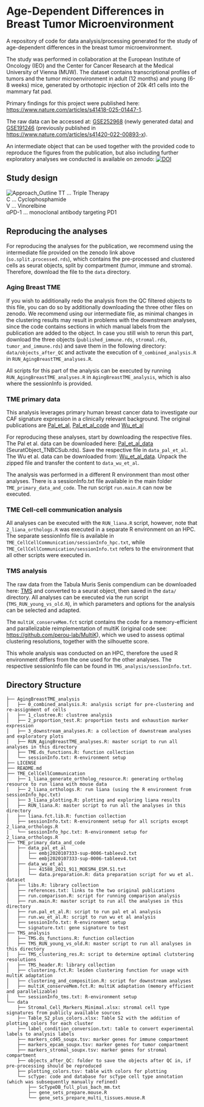 # Age-Dependent Differences in Breast Tumor Microenvironment
A repository of code for data analysis/processing generated for the study of age-dependent differences in the breast tumor microenvironment.

The study was performed in collaboration at the European Institute of Oncology (IEO) and the Center for Cancer Research at the Medical University of Vienna (MUW). The dataset contains transcriptional profiles of tumors and the tumor microenvironment in adult (12 months) and young (6-8 weeks) mice, generated by orthotopic injection of 20k 4t1 cells into the mammary fat pad.

Primary findings for this project were published here: https://www.nature.com/articles/s41418-025-01447-1.

The raw data can be accessed at: [GSE252968](https://www.ncbi.nlm.nih.gov/geo/query/acc.cgi?acc=GSE252968) (newly generated data) and [GSE191246](https://www.ncbi.nlm.nih.gov/geo/query/acc.cgi?acc=GSE191246) (previously published in https://www.nature.com/articles/s41420-022-00893-x).

An intermediate object that can be used together with the provided code to reproduce the figures from the publication, but also including further exploratory analyses we conducted is available on zenodo: [![DOI](https://zenodo.org/badge/DOI/10.5281/zenodo.13960874.svg)](https://doi.org/10.5281/zenodo.13960874)

## Study design
![Approach_Outline](https://github.com/user-attachments/assets/d7645144-6530-48e8-9066-ed9b60b1a3c4)
TT ... Triple Therapy  
C ... Cyclophosphamide  
V ... Vinorelbine  
αPD-1 ... monoclonal antibody targeting PD1  

## Reproducing the analyses

For reproducing the analyses for the publication, we recommend using the intermediate file provided on the zenodo link above (`so.split.processed.rds`), which contains the pre-processed and clustered cells as seurat objects, split by compartment (tumor, immune and stroma). Therefore, download the file to the `data` directory.

### Aging Breast TME

If you wish to additionally redo the analysis from the QC filtered objects to this file, you can do so by additionally downloading the three other files on zenodo. We recommend using our intermediate file, as minimal changes in the clustering results may result in problems with the downstream analyses, since the code contains sections in which manual labels from the publication are added to the object.
In case you still wish to rerun this part, download the three objects (`published_immune.rds`, `stromal.rds`, `tumor_and_immune.rds`) and save them in the following directory: `data/objects_after_QC` and activate the execution of `0_combined_analysis.R` in `RUN_AgingBreastTME_analyses.R`.

All scripts for this part of the analysis can be executed by running `RUN_AgingBreastTME_analyses.R` in `AgingBreastTME_analysis`, which is also where the sessionInfo is provided.

### TME primary data

This analysis leverages primary human breast cancer data to investigate our CAF signature expression in a clinically relevant background. The original publications are
[Pal_et_al](https://www.embopress.org/doi/full/10.15252/embj.2020107333), [Pal_et_al_code](https://www.nature.com/articles/s41597-022-01236-2) and [Wu_et_al](https://www.nature.com/articles/s41588-021-00911-1)

For reproducing these analyses, start by downloading the respective files. The Pal et al. data can be downloaded here: [Pal_et_al_data](https://figshare.com/articles/dataset/Data_R_code_and_output_Seurat_Objects_for_single_cell_RNA-seq_analysis_of_human_breast_tissues/17058077) (SeuratObject_TNBCSub.rds). Save the respective file in `data_pal_et_al`.
The Wu et al. data can be downloaded from: [Wu_et_al_data](https://www.ncbi.nlm.nih.gov/geo/query/acc.cgi?acc=GSE176078). Unpack the zipped file and transfer the content to `data_wu_et_al`.

The analysis was performed in a different R environment than most other analyses. There is a sessionInfo.txt file available in the main folder `TME_primary_data_and_code`.
The run script `run.main.R` can now be executed.

### TME Cell-cell communication analysis

All analyses can be executed with the `RUN_liana.R` script, however, note that `2_liana_orthologs.R` was executed in a separate R environment on an HPC. The separate sessionInfo file is available in `TME_CellCellCommunication/sessionInfo_hpc.txt`, while `TME_CellCellCommunication/sessionInfo.txt` refers to the environment that all other scripts were executed in.

### TMS analysis

The raw data from the Tabula Muris Senis compendium can be downloaded here: [TMS](https://figshare.com/ndownloader/files/23872862) and converted to a seurat object, then saved in the `data/` directory.
All analyses can be executed via the run script (`TMS_RUN_young_vs_old.R`), in which parameters and options for the analysis can be selected and adapted.

The `multiK_conserveMem.fct` script contains the code for a memory-efficient and parallelizable reimplementation of multiK (original code see: https://github.com/perou-lab/MultiK), which we used to assess optimal clustering resolutions, together with the silhouette score.

This whole analysis was conducted on an HPC, therefore the used R environment differs from the one used for the other analyses. The respective sessionInfo file can be found in `TMS_analysis/sessionInfo.txt`.

## Directory Structure
```
├── AgingBreastTME_analysis
│   ├── 0_combined_analysis.R: analysis script for pre-clustering and re-assignment of cells
│   ├── 1_clustree.R: clustree analysis
│   ├── 2_proportion_test.R: proportion tests and exhaustion marker expression
│   ├── 3_downstream_analyses.R: a collection of downstream analyses and exploratory plots
│   ├── RUN_AgingBreastTME_analyses.R: master script to run all analyses in this directory
│   ├── TME.ds_functions.R: function collection
│   └── sessionInfo.txt: R-environment setup
├── LICENSE
├── README.md
├── TME_CellCellCommunication
│   ├── 1_liana_generate_ortholog_resource.R: generating ortholog resource to run liana with mouse data
│   ├── 2_liana_orthologs.R: run liana (using the R environment from sessionInfo_hpc.txt)
│   ├── 3_liana_plotting.R: plotting and exploring liana results
│   ├── RUN_liana.R: master script to run all the analyses in this directory
│   ├── liana.fct.lib.R: function collection
│   ├── sessionInfo.txt: R-environment setup for all scripts except 2_liana_orthologs.R
│   └── sessionInfo_hpc.txt: R-environment setup for 2_liana_orthologs.R
├── TME_primary_data_and_code
│   ├── data_pal_et_al
│   │   ├── embj2020107333-sup-0006-tableev2.txt
│   │   └── embj2020107333-sup-0006-tableev4.txt
│   ├── data_wu_et_al
│   │   ├── 41588_2021_911_MOESM4_ESM.S1.txt
│   │   └── data.preparation.R: data preparation script for wu et al. dataset
│   ├── libs.R: library collection
│   ├── references.txt: links to the two original publications
│   ├── run.comparison.R: script for running comparison analysis
│   ├── run.main.R: master script to run all the analyses in this directory
│   ├── run.pal_et_al.R: script to run pal et al analysis
│   ├── run.wu_et_al.R: script to run wu et al analysis
│   ├── sessionInfo.txt: R-environment setup
│   └── signature.txt: gene signature to test
├── TMS_analysis
│   ├── TMS.ds_functions.R: function collection
│   ├── TMS_RUN_young_vs_old.R: master script to run all analyses in this directory
│   ├── TMS_clustering_res.R: script to determine optimal clutstering resolutions
│   ├── TMS_header.R: library collection
│   ├── clustering.fct.R: leiden clustering function for usage with multiK adaptation
│   ├── clustering_and_composition.R: script for downstream analyses
│   ├── multiK_conserveMem.fct.R: multiK adaptation (memory efficient and parallelizable)
│   └── sessionInfo_tms.txt: R-environment setup
└── data
    ├── Stromal_Cell_Markers_Minimal.xlsx: stromal cell type signatures from publicly available sources
    ├── Table_S2_plus_colors.xlsx: Table S2 with the addition of plotting colors for each cluster
    ├── label_condition_conversion.txt: table to convert experimental labels to analysis labels
    ├── markers_cd45_soupx.tsv: marker genes for immune compartment
    ├── markers_epcam_soupx.tsv: marker genes for tumor compartment
    ├── markers_stromal_soupx.tsv: marker genes for stromal compartment
    ├── objects_after_QC: folder to save the objects after QC in, if pre-processing should be reproduced
    ├── plotting_colors.tsv: table with colors for plotting
    └── scType: code and database for scType cell type annotation (which was subsequently manually refined)
        ├── ScTypeDB_full_plus_bach_mm.txt
        ├── gene_sets_prepare.mouse.R
        └── gene_sets_prepare_multi_tissues.mouse.R
```

